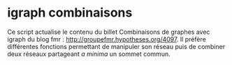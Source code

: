 # igraph combinaisons 
Ce script actualise le contenu du billet Combinaisons de graphes avec igraph du blog fmr : http://groupefmr.hypotheses.org/4097.
Il préfère différentes fonctions permettant de manipuler son réseau puis de combiner deux réseaux partageant *a minima* un sommet commun.
